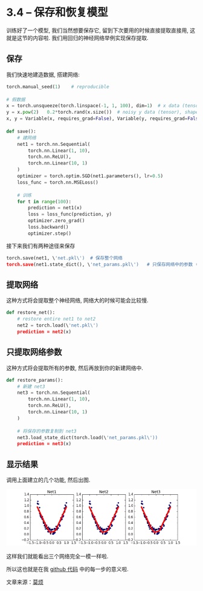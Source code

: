 # 3.4 – 保存和恢复模型

训练好了一个模型, 我们当然想要保存它, 留到下次要用的时候直接提取直接用, 这就是这节的内容啦. 我们用回归的神经网络举例实现保存提取.

## 保存

我们快速地建造数据, 搭建网络:

```py
torch.manual_seed(1)    # reproducible

# 假数据
x = torch.unsqueeze(torch.linspace(-1, 1, 100), dim=1)  # x data (tensor), shape=(100, 1)
y = x.pow(2)   0.2*torch.rand(x.size())  # noisy y data (tensor), shape=(100, 1)
x, y = Variable(x, requires_grad=False), Variable(y, requires_grad=False)

def save():
    # 建网络
    net1 = torch.nn.Sequential(
        torch.nn.Linear(1, 10),
        torch.nn.ReLU(),
        torch.nn.Linear(10, 1)
    )
    optimizer = torch.optim.SGD(net1.parameters(), lr=0.5)
    loss_func = torch.nn.MSELoss()

    # 训练
    for t in range(100):
        prediction = net1(x)
        loss = loss_func(prediction, y)
        optimizer.zero_grad()
        loss.backward()
        optimizer.step()
```

接下来我们有两种途径来保存

```py
torch.save(net1, \'net.pkl\')  # 保存整个网络
torch.save(net1.state_dict(), \'net_params.pkl\')   # 只保存网络中的参数 (速度快, 占内存少)
```

## 提取网络

这种方式将会提取整个神经网络, 网络大的时候可能会比较慢.

```py
def restore_net():
    # restore entire net1 to net2
    net2 = torch.load(\'net.pkl\')
    prediction = net2(x)
```

## 只提取网络参数

这种方式将会提取所有的参数, 然后再放到你的新建网络中.

```py
def restore_params():
    # 新建 net3
    net3 = torch.nn.Sequential(
        torch.nn.Linear(1, 10),
        torch.nn.ReLU(),
        torch.nn.Linear(10, 1)
    )

    # 将保存的参数复制到 net3
    net3.load_state_dict(torch.load(\'net_params.pkl\'))
    prediction = net3(x)
```

## 显示结果

调用上面建立的几个功能, 然后出图.

![](img/68f39521fc6853acdf26440e7d5a2861.png)

这样我们就能看出三个网络完全一模一样啦.

所以这也就是在我 [github 代码](https://www.pytorchtutorial.com/goto/https://github.com/MorvanZhou/PyTorch-Tutorial/blob/master/tutorial-contents/304_save_reload.py) 中的每一步的意义啦.

文章来源：[莫烦](https://www.pytorchtutorial.com/goto/https://morvanzhou.github.io/)